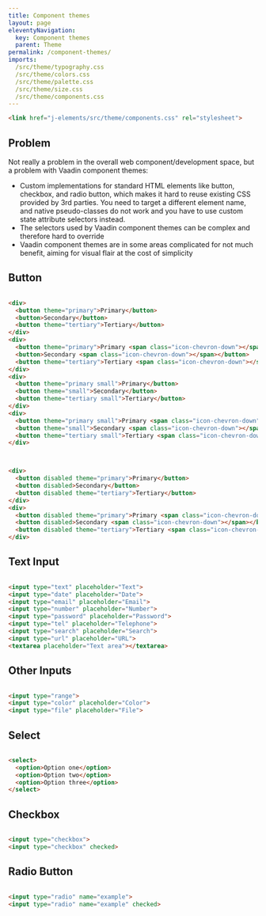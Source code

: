 ```yaml
---
title: Component themes
layout: page
eleventyNavigation:
  key: Component themes
  parent: Theme
permalink: /component-themes/
imports:
  /src/theme/typography.css
  /src/theme/colors.css
  /src/theme/palette.css
  /src/theme/size.css
  /src/theme/components.css
---
```


```html
<link href="j-elements/src/theme/components.css" rel="stylesheet">
```

## Problem
Not really a problem in the overall web component/development space, but a problem with Vaadin component themes:

- Custom implementations for standard HTML elements like button, checkbox, and radio button, which makes it hard to reuse existing CSS provided by 3rd parties. You need to target a different element name, and native pseudo-classes do not work and you have to use custom state attribute selectors instead.
- The selectors used by Vaadin component themes can be complex and therefore hard to override
- Vaadin component themes are in some areas complicated for not much benefit, aiming for visual flair at the cost of simplicity

<style>
render-example,
render-example > div {
  display: flex;
  flex-wrap: wrap;
  gap: 1rem;
}
</style>

## Button
<render-example></render-example>
```html
<div>
  <button theme="primary">Primary</button>
  <button>Secondary</button>
  <button theme="tertiary">Tertiary</button>
</div>
<div>
  <button theme="primary">Primary <span class="icon-chevron-down"></span></button>
  <button>Secondary <span class="icon-chevron-down"></span></button>
  <button theme="tertiary">Tertiary <span class="icon-chevron-down"></span></button>
</div>
<div>
  <button theme="primary small">Primary</button>
  <button theme="small">Secondary</button>
  <button theme="tertiary small">Tertiary</button>
</div>
<div>
  <button theme="primary small">Primary <span class="icon-chevron-down"></span></button>
  <button theme="small">Secondary <span class="icon-chevron-down"></span></button>
  <button theme="tertiary small">Tertiary <span class="icon-chevron-down"></span></button>
</div>
```

<render-example></render-example>
```html

<div>
  <button disabled theme="primary">Primary</button>
  <button disabled>Secondary</button>
  <button disabled theme="tertiary">Tertiary</button>
</div>
<div>
  <button disabled theme="primary">Primary <span class="icon-chevron-down"></span></button>
  <button disabled>Secondary <span class="icon-chevron-down"></span></button>
  <button disabled theme="tertiary">Tertiary <span class="icon-chevron-down"></span></button>
</div>
```

## Text Input
<render-example></render-example>
```html
<input type="text" placeholder="Text">
<input type="date" placeholder="Date">
<input type="email" placeholder="Email">
<input type="number" placeholder="Number">
<input type="password" placeholder="Password">
<input type="tel" placeholder="Telephone">
<input type="search" placeholder="Search">
<input type="url" placeholder="URL">
<textarea placeholder="Text area"></textarea>
```

## Other Inputs
<render-example></render-example>
```html
<input type="range">
<input type="color" placeholder="Color">
<input type="file" placeholder="File">
```

## Select
<render-example></render-example>
```html
<select>
  <option>Option one</option>
  <option>Option two</option>
  <option>Option three</option>
</select>
```

## Checkbox
<render-example></render-example>
```html
<input type="checkbox">
<input type="checkbox" checked>
```

## Radio Button
<render-example></render-example>
```html
<input type="radio" name="example">
<input type="radio" name="example" checked>
```
